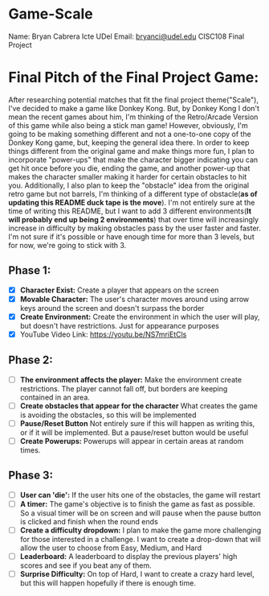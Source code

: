 # Game-Scale
Name: Bryan Cabrera Icte
UDel Email: bryanci@udel.edu
CISC108 Final Project

# Final Pitch of the Final Project Game: 
  After researching potential matches that fit the final project theme("Scale"), I've decided to make a game like Donkey Kong. But, by Donkey Kong I don't mean the recent games about
  him, I'm thinking of the Retro/Arcade Version of this game while also being a stick man game! However, obviously, I'm going to be making something different and not a one-to-one copy of 
  the Donkey Kong game, but, keeping the general idea there. In order to keep things different from the original game and make things more fun, I plan to incorporate "power-ups" that make 
  the character bigger indicating you can get hit once before you die, ending the game, and another power-up that makes the character smaller making it harder for certain obstacles to hit 
  you. Additionally, I also plan to keep the "obstacle" idea from the original retro game but not barrels, I'm thinking of a different type of obstacle(**as of updating this README duck 
  tape is the move**). I'm not entirely sure at the time of writing this README, but I want to add 3 different environments(**It will probably end up being 2 environments**) that over time 
  will increasingly increase in difficulty by making obstacles pass by the user faster and faster. I'm not sure if it's possible or have enough time for more than 3 levels, but for now, 
  we're going to stick with 3. 

## Phase 1:
- [x] **Character Exist:** Create a player that appears on the screen
- [x] **Movable Character:** The user's character moves around using arrow keys around the screen and doesn't surpass the border
- [x] **Create Environment:** Create the environment in which the user will play, but doesn't have restrictions. Just for appearance purposes
- [x] YouTube Video Link: https://youtu.be/NS7mriEtCls
## Phase 2:
- [ ] **The environment affects the player:** Make the environment create restrictions. The player cannot fall off, but borders are keeping contained in an area.
- [ ] **Create obstacles that appear for the character** What creates the game is avoiding the obstacles, so this will be implemented
- [ ] **Pause/Reset Button** Not entirely sure if this will happen as writing this, or if it will be implemented. But a pause/reset button would be useful
- [ ] **Create Powerups:** Powerups will appear in certain areas at random times. 
## Phase 3:
- [ ] **User can 'die':** If the user hits one of the obstacles, the game will restart
- [ ] **A timer:** The game's objective is to finish the game as fast as possible. So a visual timer will be on screen and will pause when the pause button is clicked and finish when the round ends
- [ ] **Create a difficulty dropdown:** I plan to make the game more challenging for those interested in a challenge. I want to create a drop-down that will allow the user to choose from Easy, Medium, and Hard
- [ ] **Leaderboard:** A leaderboard to display the previous players' high scores and see if you beat any of them. 
- [ ] **Surprise Difficulty:** On top of Hard, I want to create a crazy hard level, but this will happen hopefully if there is enough time. 
